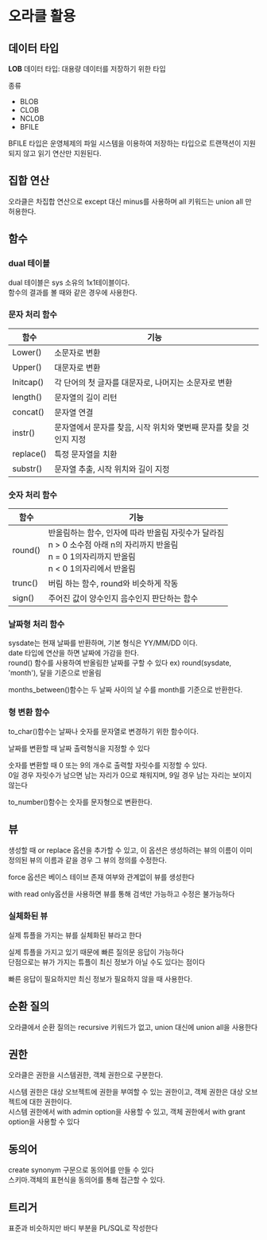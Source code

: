 # 오라클 활용

## 데이터 타입

**LOB** 데이터 타입: 대용량 데이터를 저장하기 위한 타입

종류

- BLOB
- CLOB
- NCLOB
- BFILE

BFILE 타입은 운영체제의 파일 시스템을 이용하여 저장하는 타입으로 트랜잭션이 지원되지 않고 읽기 연산만 지원된다. 

## 집합 연산

오라클은 차집합 연산으로 except 대신 minus를 사용하며 all 키워드는 union all 만 허용한다.

## 함수

### dual 테이블

dual 테이블은 sys 소유의 1x1테이블이다.  
함수의 결과를 볼 때와 같은 경우에 사용한다.

### 문자 처리 함수

| 함수      | 기능                                                         |
| --------- | ------------------------------------------------------------ |
| Lower()   | 소문자로 변환                                                |
| Upper()   | 대문자로 변환                                                |
| Initcap() | 각 단어의 첫 글자를 대문자로, 나머지는 소문자로 변환         |
| length()  | 문자열의 길이 리턴                                           |
| concat()  | 문자열 연결                                                  |
| instr()   | 문자열에서 문자를 찾음, 시작 위치와 몇번째 문자를 찾을 것인지 지정 |
| replace() | 특정 문자열을 치환                                           |
| substr()  | 문자열 추출, 시작 위치와 길이 지정                           |

### 숫자 처리 함수

| 함수    | 기능                                                         |
| ------- | ------------------------------------------------------------ |
| round() | 반올림하는 함수, 인자에 따라 반올림 자릿수가 달라짐  <br />n > 0 소수점 아래 n의 자리까지 반올림  <br />n = 0 1의자리까지 반올림  <br />n < 0 1의자리에서 반올림 |
| trunc() | 버림 하는 함수, round와 비슷하게 작동                        |
| sign()  | 주어진 값이 양수인지 음수인지 판단하는 함수                  |

### 날짜형 처리 함수

sysdate는 현재 날짜를 반환하며, 기본 형식은 YY/MM/DD 이다.  
date 타입에 연산을 하면 날짜에 가감을 한다.  
round() 함수를 사용하여 반올림한 날짜를 구할 수 있다 ex) round(sysdate, 'month'), 달을 기준으로 반올림 

months_between()함수는 두 날짜 사이의 날 수를 month를 기준으로 반환한다.

### 형 변환 함수

to_char()함수는 날짜나 숫자를 문자열로 변경하기 위한 함수이다.  

날짜를 변환할 때 날짜 출력형식을 지정할 수 있다

숫자를 변환할 때 0 또는 9의 개수로 출력할 자릿수를 지정할 수 있다.  
0일 경우 자릿수가 남으면 남는 자리가 0으로 채워지며, 9일 경우 남는 자리는 보이지 않는다

to_number()함수는 숫자를 문자형으로 변환한다.

## 뷰

생성할 때 or replace 옵션을 추가할 수 있고, 이 옵션은 생성하려는 뷰의 이름이 이미 정의된 뷰의 이름과 같을 경우 그 뷰의 정의를 수정한다.

force 옵션은 베이스 테이브 존재 여부와 관계없이 뷰를 생성한다

with read only옵션을 사용하면 뷰를 통해 검색만 가능하고 수정은 불가능하다

### 실체화된 뷰

실제 튜플을 가지는 뷰를 실체화된 뷰라고 한다

실제 튜플을 가지고 있기 때문에 빠른 질의문 응답이 가능하다  
단점으로는 뷰가 가지는 튜플이 최신 정보가 아닐 수도 있다는 점이다 

빠른 응답이 필요하지만 최신 정보가 필요하지 않을 때 사용한다.

## 순환 질의

오라클에서 순환 질의는 recursive 키워드가 없고, union 대신에 union all을 사용한다

## 권한

오라클은 권한을 시스템권한, 객체 권한으로 구분한다.

시스템 권한은 대상 오브젝트에 권한을 부여할 수 있는 권한이고, 객체 권한은 대상 오브젝트에 대한 권한이다.  
시스템 권한에서 with admin option을 사용할 수 있고, 객체 권한에서 with grant option을 사용할 수 있다

## 동의어

create synonym 구문으로 동의어를 만들 수 있다  
스키마.객체의 표현식을 동의어를 통해 접근할 수 있다.

## 트리거

표준과 비슷하지만 바디 부분을 PL/SQL로 작성한다

